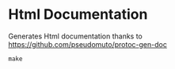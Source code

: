 # Html Documentation

Generates Html documentation thanks to https://github.com/pseudomuto/protoc-gen-doc

```shell
make
```